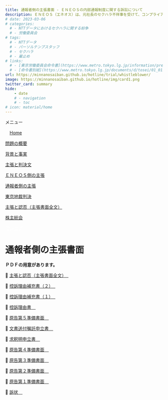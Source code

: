 ```yaml
---
title: 通報者側の主張書面 - ＥＮＥＯＳの内部通報制度に関する訴訟について
description: ＥＮＥＯＳ（エネオス）は、元社長のセクハラ不祥事を受けて、コンプライアンス徹底を表明しておりますが、通報窓口における対応には問題があるといえます。内部通報制度をめぐる訴訟について、山田悠一郎裁判官・坂巻陽士裁判官の判決文を通じて、公益通報に関する問題を検証していきます。
# date: 2023-03-06
# categories:
  # - NTTデータにおけるセクハラに関する紛争
  # - 労働委員会
# tags:
  # - NTTデータ
  # - パーソルテンプスタッフ
  # - セクハラ
  # - 雇止め
# links:
  # - [東京労働委員会命令書](https://www.metro.tokyo.lg.jp/information/press/2024/03/2024030701)
  # - [命令書別紙](https://www.metro.tokyo.lg.jp/documents/d/tosei/01_01b_02)
url: https://minnanosaiban.github.io/hotline/trial/whistleblower/
image: https://minnanosaiban.github.io/hotline/img/card1.png
twitter_card: summary
hide:
    - date
    # - navigation
    # - toc
# icon: material/home
---
```


<div class="hamburger" onclick="toggleMenu()"> <i class="fa-solid fa-bars"></i> メニュー</div>
<div id="mobileMenu" class="mobile-menu">
<p class="sitemap-text">
<i class="fa-solid fa-house"></i>　<a href="https://minnanosaiban.github.io/hotline/" class="arrow-link-small">Home</a></p>
<p class="sitemap-text">
<i class="bi bi-chevron-compact-right"></i> <a href="https://minnanosaiban.github.io/hotline/summary/" class="arrow-link-small">問題の概要</a></p>
<p class="sitemap-text">
<i class="bi bi-chevron-compact-right"></i> <a href="https://minnanosaiban.github.io/hotline/fact/" class="arrow-link-small">背景と事実</a></p>
<p class="sitemap-text">
<i class="bi bi-chevron-compact-right"></i> <a href="https://minnanosaiban.github.io/hotline/trial/" class="arrow-link-small">主張と判決文</a></p>
<p class="sitemap-text-1">
<i class="bi bi-chevron-compact-right"></i> <a href="https://minnanosaiban.github.io/hotline/trial/eneos/" class="arrow-link-small">ＥＮＥＯＳ側の主張</a></p>
<p class="sitemap-text-1">
<i class="bi bi-chevron-compact-right"></i> <a href="https://minnanosaiban.github.io/hotline/trial/whistleblower/" class="arrow-link-small">通報者側の主張</a></p>
<p class="sitemap-text-1">
<i class="bi bi-chevron-compact-right"></i> <a href="https://minnanosaiban.github.io/hotline/trial/judgement/" class="arrow-link-small">東京地裁判決</a></p>
<p class="sitemap-text-1">
<i class="bi bi-chevron-compact-right"></i> <a href="https://minnanosaiban.github.io/eneos-saiban/argument.html" class="arrow-link-small">主張と認否（主張書面全文）</a></p>
<p class="sitemap-text" style="margin-bottom: 0.8rem !important;">
<i class="bi bi-chevron-compact-right"></i> <a href="https://minnanosaiban.github.io/hotline/agm/" class="arrow-link-small">株主総会</a></p>
</div>

<p style="margin: 0;">
  <a href="https://twitter.com/share?url=https://minnanosaiban.github.io/hotline/trial/whistleblower/ &text=通報者側の主張書面 - ＥＮＥＯＳの内部通報制度に関する訴訟について"
     target="_blank" class="x-share" style="color: #FFFFFF;">
    <i class="fa-brands fa-x-twitter"></i> でシェア
  </a>
</p>

# 通報者側の主張書面

<p  class="link-list">
<b>ＰＤＦの用意があります。</b></p>
<p  class="link-list">🔸
<a href="https://minnanosaiban.github.io/hotline/trial/judgement/" class="arrow-link-small" >
主張と認否（主張書面全文）<span class="arrow">　<i class="bi bi-box-arrow-up-right"></i></span>
</a></p>
<p  class="link-list">🔸
<a href="https://minnanosaiban.github.io/eneos-saiban/_static/24_控訴理由補充書（２）_ENEOS_公開.pdf" class="arrow-link-small">
控訴理由補充書（２）<span class="arrow">　<i class="bi bi-file-pdf"></i></span>
</a></p>
<p  class="link-list">🔸
<a href="https://minnanosaiban.github.io/eneos-saiban/_static/23_控訴理由補充書（１）_ENEOS_公開.pdf" class="arrow-link-small" >
控訴理由補充書（１）<span class="arrow">　<i class="bi bi-file-pdf"></i></span>
</a></p>
<p  class="link-list">🔸
<a href="https://minnanosaiban.github.io/eneos-saiban/_static/21_控訴理由書_ENEOS_公開.pdf" class="arrow-link-small" >
控訴理由書<span class="arrow">　<i class="bi bi-file-pdf"></i></span>
</a></p>
<p  class="link-list">🔸
<a href="https://minnanosaiban.github.io/eneos-saiban/_static/18_原告第５準備書面_ENEOS_公開.pdf" class="arrow-link-small" >
原告第５準備書面<span class="arrow">　<i class="bi bi-file-pdf"></i></span>
</a></p>
<p  class="link-list">🔸
<a href="https://minnanosaiban.github.io/eneos-saiban/_static/15_文書送付嘱託申立書_ENEOS_公開.pdf" class="arrow-link-small" >
文書送付嘱託申立書<span class="arrow">　<i class="bi bi-file-pdf"></i></span>
</a></p>
<p  class="link-list">🔸
<a href="https://minnanosaiban.github.io/eneos-saiban/_static/14_求釈明申立書_ENEOS_公開.pdf" class="arrow-link-small" >
求釈明申立書<span class="arrow">　<i class="bi bi-file-pdf"></i></span>
</a></p>
<p  class="link-list">🔸
<a href="https://minnanosaiban.github.io/eneos-saiban/_static/13_原告第４準備書面_ENEOS_公開.pdf" class="arrow-link-small" >
原告第４準備書面<span class="arrow">　<i class="bi bi-file-pdf"></i></span>
</a></p>
<p  class="link-list">🔸
<a href="https://minnanosaiban.github.io/eneos-saiban/_static/10_原告第３準備書面_ENEOS_公開.pdf" class="arrow-link-small" >
原告第３準備書面<span class="arrow">　<i class="bi bi-file-pdf"></i></span>
</a></p>
<p  class="link-list">🔸
<a href="https://minnanosaiban.github.io/eneos-saiban/_static/08_原告第２準備書面_ENEOS_公開.pdf" class="arrow-link-small" >
原告第２準備書面<span class="arrow">　<i class="bi bi-file-pdf"></i></span>
</a></p>
<p  class="link-list">🔸
<a href="https://minnanosaiban.github.io/eneos-saiban/_static/05_原告第１準備書面_ENEOS_公開.pdf" class="arrow-link-small" >
原告第１準備書面<span class="arrow">　<i class="bi bi-file-pdf"></i></span>
</a></p>
<p  class="link-list">🔸
<a href="https://minnanosaiban.github.io/eneos-saiban/_static/01_訴状_ENEOS_公開.pdf" class="arrow-link-small" >
訴状<span class="arrow">　<i class="bi bi-file-pdf"></i></span>
</a></p>



